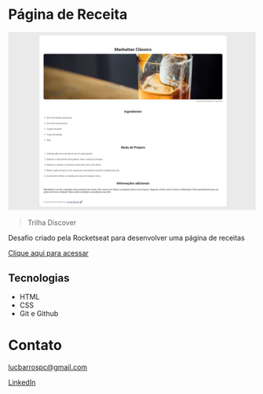 # Página de Receita

![preview](./.github/preview.png)

> Trilha Discover

Desafio criado pela Rocketseat para desenvolver uma página de receitas

[Clique aqui para acessar](https://luscv.github.io/Receita/)

## Tecnologias

- HTML
- CSS
- Git e Github

# Contato

lucbarrospc@gmail.com

[LinkedIn](https://www.linkedin.com/in/lucas-barros-8a690a150/)